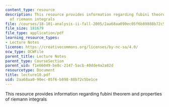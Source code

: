 ```yaml
---
content_type: resource
description: This resource provides information regarding fubini theorem and properties
  of riemann integrals
file: /courses/18-101-analysis-ii-fall-2005/2aa68aa090ec05f6b89888b72c5be1ce_lecture10.pdf
file_size: 181679
file_type: application/pdf
learning_resource_types:
- Lecture Notes
license: https://creativecommons.org/licenses/by-nc-sa/4.0/
ocw_type: OCWFile
parent_title: Lecture Notes
parent_type: CourseSection
parent_uid: f1e66049-be8c-2147-5acb-40dde4a2a82d
resourcetype: Document
title: lecture10.pdf
uid: 2aa68aa0-90ec-05f6-b898-88b72c5be1ce
---
```

This resource provides information regarding fubini theorem and properties of riemann integrals